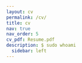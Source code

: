 ```yaml
---
layout: cv
permalink: /cv/
title: cv
nav: true
nav_order: 5
cv_pdf: Resume.pdf
description: $ sudo whoami
  sidebar: left
---
```

